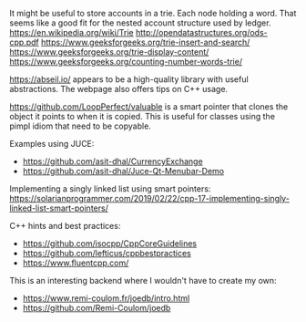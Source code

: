 It might be useful to store accounts in a trie. Each node holding a word. That seems like a good fit for the nested account structure used by ledger.
https://en.wikipedia.org/wiki/Trie
http://opendatastructures.org/ods-cpp.pdf
https://www.geeksforgeeks.org/trie-insert-and-search/
https://www.geeksforgeeks.org/trie-display-content/
https://www.geeksforgeeks.org/counting-number-words-trie/


https://abseil.io/ appears to be a high-quality library with useful abstractions. The webpage also offers tips on C++ usage.

https://github.com/LoopPerfect/valuable is a smart pointer that clones the object it points to when it is copied.
This is useful for classes using the pimpl idiom that need to be copyable.

Examples using JUCE:
* https://github.com/asit-dhal/CurrencyExchange
* https://github.com/asit-dhal/Juce-Qt-Menubar-Demo

Implementing a singly linked list using smart pointers: https://solarianprogrammer.com/2019/02/22/cpp-17-implementing-singly-linked-list-smart-pointers/

C++ hints and best practices:
* https://github.com/isocpp/CppCoreGuidelines
* https://github.com/lefticus/cppbestpractices
* https://www.fluentcpp.com/

This is an interesting backend where I wouldn't have to create my own:
* https://www.remi-coulom.fr/joedb/intro.html
* https://github.com/Remi-Coulom/joedb

